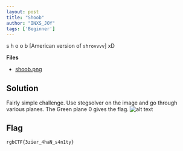 ```yaml
---
layout: post
title: "Shoob"
author: "INXS_JOY"
tags: ['Beginner']
---
```


s h o o b [American version of ```shrovvvv```] xD

**Files**
- [shoob.png]({{site.baseurl}}/assets/Shoob/shoob_question.png)

## Solution
Fairly simple challenge. Use stegsolver on the image and go through various planes. The Green plane 0 gives the flag. 
![alt text]({{site.baseurl}}/assets/Shoob/shoob.png)

## Flag
```
rgbCTF{3zier_4haN_s4n1ty}
```
